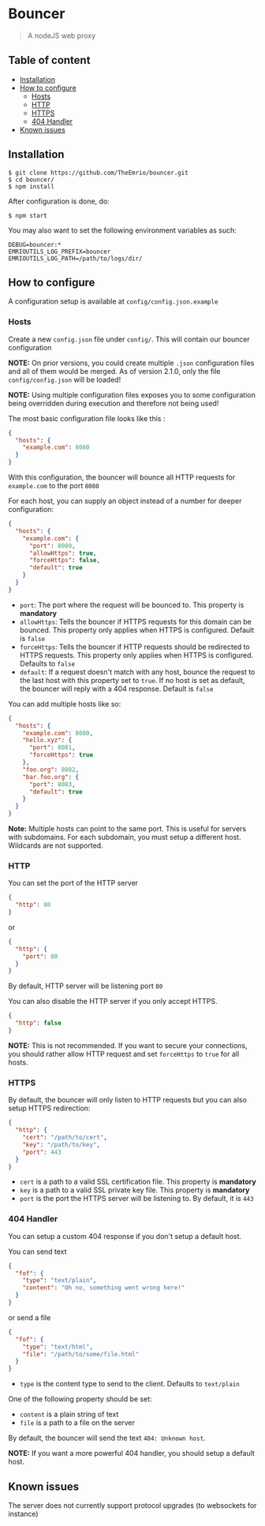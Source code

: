 # Bouncer

> A nodeJS web proxy

## Table of content
- [Installation](#installation)
- [How to configure](#configuration)
  - [Hosts](#configuration-hosts)
  - [HTTP](#configuration-http)
  - [HTTPS](#configuration-https)
  - [404 Handler](#configuration-fof)
- [Known issues](#known-issues)

<a name="installation"></a>
## Installation

```shell
$ git clone https://github.com/TheEmrio/bouncer.git
$ cd bouncer/
$ npm install
```

After configuration is done, do:

```shell
$ npm start
```

You may also want to set the following environment variables as such:
```
DEBUG=bouncer:*
EMRIOUTILS_LOG_PREFIX=bouncer
EMRIOUTILS_LOG_PATH=/path/to/logs/dir/
```

<a name="configuration"></a>
## How to configure

A configuration setup is available at `config/config.json.example`

<a name="configuration-hosts"></a>
### Hosts

Create a new `config.json` file under `config/`. This will contain our bouncer configuration

**NOTE:** On prior versions, you could create multiple `.json` configuration files and all of them would be merged. As of version 2.1.0, only the file `config/config.json` will be loaded!

**NOTE:** Using multiple configuration files exposes you to some configuration being overridden during execution and therefore not being used!

The most basic configuration file looks like this :
```json
{
  "hosts": {
    "example.com": 8080
  }
}
```

With this configuration, the bouncer will bounce all HTTP requests for `example.com` to the port `8080`

For each host, you can supply an object instead of a number for deeper configuration:
```json
{
  "hosts": {
    "example.com": {
      "port": 8080,
      "allowHttps": true,
      "forceHttps": false,
      "default": true
    }
  }
}
```

- `port`: The port where the request will be bounced to. This property is **mandatory**
- `allowHttps`: Tells the bouncer if HTTPS requests for this domain can be bounced. This property only applies when HTTPS is configured. Default is `false`
- `forceHttps`: Tells the bouncer if HTTP requests should be redirected to HTTPS requests. This property only applies when HTTPS is configured. Defaults to `false`
- `default`: If a request doesn't match with any host, bounce the request to the last host with this property set to `true`. If no host is set as default, the bouncer will reply with a 404 response. Default is `false`

You can add multiple hosts like so:
```json
{
  "hosts": {
    "example.com": 8080,
    "hello.xyz": {
      "port": 8081,
      "forceHttps": true
    },
    "foo.org": 8082,
    "bar.foo.org": {
      "port": 8083,
      "default": true
    }
  }
}
```

**Note:** Multiple hosts can point to the same port. This is useful for servers with subdomains. For each subdomain, you must setup a different host. Wildcards are not supported.

<a name="configuration-http"></a>
### HTTP

You can set the port of the HTTP server

```json
{
  "http": 80
}
```

or

```json
{
  "http": {
    "port": 80
  }
}
```

By default, HTTP server will be listening port `80`

You can also disable the HTTP server if you only accept HTTPS.

```json
{
  "http": false
}
```

**NOTE:** This is not recommended. If you want to secure your connections, you should rather allow HTTP request and set `forceHttps` to `true` for all hosts.

<a name="configuration-https"></a>
### HTTPS

By default, the bouncer will only listen to HTTP requests but you can also setup HTTPS redirection:

```json
{
  "http": {
    "cert": "/path/to/cert",
    "key": "/path/to/key",
    "port": 443
  }
}
```

- `cert` is a path to a valid SSL certification file. This property is **mandatory**
- `key` is a path to a valid SSL private key file. This property is **mandatory**
- `port` is the port the HTTPS server will be listening to. By default, it is `443`

<a name="configuration-fof"></a>
### 404 Handler

You can setup a custom 404 response if you don't setup a default host.

You can send text
```json
{
  "fof": {
    "type": "text/plain",
    "content": "Oh no, something went wrong here!"
  }
}
```

or send a file

```json
{
  "fof": {
    "type": "text/html",
    "file": "/path/to/some/file.html"
  }
}
```

- `type` is the content type to send to the client. Defaults to `text/plain`

One of the following property should be set:
- `content` is a plain string of text
- `file` is a path to a file on the server

By default, the bouncer will send the text `404: Unknown host`.

**NOTE:** If you want a more powerful 404 handler, you should setup a default host.

<a name="known-issues"></a>
## Known issues

The server does not currently support protocol upgrades (to websockets for instance)
